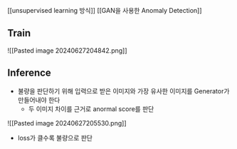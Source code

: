 [[unsupervised learning 방식]]
[[GAN을 사용한 Anomaly Detection]]

## Train
![[Pasted image 20240627204842.png]]

## Inference
- 불량을 판단하기 위해 입력으로 받은 이미지와 가장 유사한 이미지를 Generator가 만들어내야 한다
	- 두 이미지 차이를 근거로 anormal score를 판단

![[Pasted image 20240627205530.png]]
- loss가 클수록 불량으로 판단 